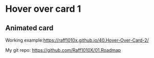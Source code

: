 # Hover over card 1

## Animated card

Working example:https://raff1010x.github.io/40.Hover-Over-Card-2/

My git repo: https://github.com/Raff1010X/01.Roadmap
